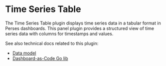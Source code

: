 # Time Series Table

The Time Series Table plugin displays time series data in a tabular format in Perses dashboards. This panel plugin provides a structured view of time series data with columns for timestamps and values.

See also technical docs related to this plugin:

- [Data model](./model.md)
- [Dashboard-as-Code Go lib](./go-sdk.md)
